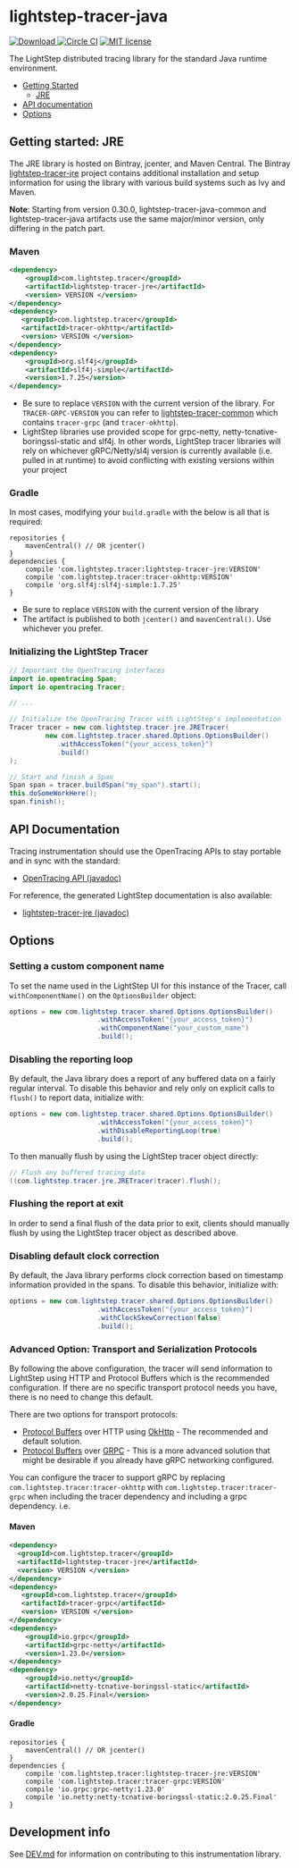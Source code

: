 # lightstep-tracer-java

[ ![Download](https://api.bintray.com/packages/lightstep/maven/lightstep-tracer-jre/images/download.svg) ](https://bintray.com/lightstep/maven/) [![Circle CI](https://circleci.com/gh/lightstep/lightstep-tracer-java.svg?style=shield)](https://circleci.com/gh/lightstep/lightstep-tracer-java) [![MIT license](http://img.shields.io/badge/license-MIT-blue.svg)](http://opensource.org/licenses/MIT)

The LightStep distributed tracing library for the standard Java runtime environment.

* [Getting Started](#getting-started)
  * [JRE](#getting-started-jre)
* [API documentation](#apidocs)
* [Options](#options)

<a name="#getting-started"></a>
<a name="#getting-started-jre"></a>

## Getting started: JRE

The JRE library is hosted on Bintray, jcenter, and Maven Central. 
The Bintray [lightstep-tracer-jre](https://bintray.com/lightstep/maven/lightstep-tracer-jre/view) project contains 
additional installation and setup information for using the library with various build systems such as Ivy and Maven.

**Note**: Starting from version 0.30.0, lightstep-tracer-java-common and lightstep-tracer-java artifacts use the same
major/minor version, only differing in the patch part.

### Maven

```xml
<dependency>
    <groupId>com.lightstep.tracer</groupId>
    <artifactId>lightstep-tracer-jre</artifactId>
    <version> VERSION </version>
</dependency>
<dependency>
   <groupId>com.lightstep.tracer</groupId>
   <artifactId>tracer-okhttp</artifactId>
   <version> VERSION </version>
</dependency>
<dependency>
    <groupId>org.slf4j</groupId>
    <artifactId>slf4j-simple</artifactId>
    <version>1.7.25</version>
</dependency>
```

* Be sure to replace `VERSION` with the current version of the library. For `TRACER-GRPC-VERSION` you can refer to  [lightstep-tracer-common](https://github.com/lightstep/lightstep-tracer-java-common) which contains `tracer-grpc` (and `tracer-okhttp`).
* LightStep libraries use provided scope for grpc-netty, netty-tcnative-boringssl-static and slf4j. In other words, LightStep tracer libraries will rely on whichever gRPC/Netty/sl4j version is currently available (i.e. pulled in at runtime) to avoid conflicting with existing versions within your project

### Gradle

In most cases, modifying your `build.gradle` with the below is all that is required:

```
repositories {
    mavenCentral() // OR jcenter()
}
dependencies {
    compile 'com.lightstep.tracer:lightstep-tracer-jre:VERSION'
    compile 'com.lightstep.tracer:tracer-okhttp:VERSION'
    compile 'org.slf4j:slf4j-simple:1.7.25'
}
```

* Be sure to replace `VERSION` with the current version of the library
* The artifact is published to both `jcenter()` and `mavenCentral()`. Use whichever you prefer.

### Initializing the LightStep Tracer

```java
// Important the OpenTracing interfaces
import io.opentracing.Span;
import io.opentracing.Tracer;

// ...

// Initialize the OpenTracing Tracer with LightStep's implementation
Tracer tracer = new com.lightstep.tracer.jre.JRETracer(
         new com.lightstep.tracer.shared.Options.OptionsBuilder()
            .withAccessToken("{your_access_token}")
            .build()
);

// Start and finish a Span
Span span = tracer.buildSpan("my_span").start();
this.doSomeWorkHere();
span.finish();
```

<a name="apidocs"></a>
## API Documentation

Tracing instrumentation should use the OpenTracing APIs to stay portable and in sync with the standard:

* [OpenTracing API (javadoc)](http://javadoc.io/doc/io.opentracing/opentracing-api)


For reference, the generated LightStep documentation is also available:

* [lightstep-tracer-jre (javadoc)](http://javadoc.io/doc/com.lightstep.tracer/lightstep-tracer-jre)

## Options

### Setting a custom component name

To set the name used in the LightStep UI for this instance of the Tracer, call `withComponentName()` on the `OptionsBuilder` object:

```java
options = new com.lightstep.tracer.shared.Options.OptionsBuilder()
                      .withAccessToken("{your_access_token}")
                      .withComponentName("your_custom_name")
                      .build();

```

### Disabling the reporting loop

By default, the Java library does a report of any buffered data on a fairly regular interval. To disable this behavior and rely only on explicit calls to `flush()` to report data, initialize with:

```java
options = new com.lightstep.tracer.shared.Options.OptionsBuilder()
                      .withAccessToken("{your_access_token}")
                      .withDisableReportingLoop(true)
                      .build();
```

To then manually flush by using the LightStep tracer object directly:

```java
// Flush any buffered tracing data
((com.lightstep.tracer.jre.JRETracer)tracer).flush();
```

### Flushing the report at exit

In order to send a final flush of the data prior to exit, clients should manually flush by using the LightStep tracer object as described above.

### Disabling default clock correction

By default, the Java library performs clock correction based on timestamp information provided in the spans. To disable this behavior, initialize with: 

```java
options = new com.lightstep.tracer.shared.Options.OptionsBuilder()
                      .withAccessToken("{your_access_token}")
                      .withClockSkewCorrection(false)
                      .build();
```

### Advanced Option: Transport and Serialization Protocols

By following the above configuration, the tracer will send information to LightStep using HTTP and Protocol Buffers which is the recommended configuration. If there are no specific transport protocol needs you have, there is no need to change this default.

There are two options for transport protocols:

- [Protocol Buffers](https://developers.google.com/protocol-buffers/) over HTTP using [OkHttp](http://square.github.io/okhttp/) - The recommended and default solution.
- [Protocol Buffers](https://developers.google.com/protocol-buffers/) over [GRPC](https://grpc.io/) - This is a more advanced solution that might be desirable if you already have gRPC networking configured.

You can configure the tracer to support gRPC by replacing `com.lightstep.tracer:tracer-okhttp` with `com.lightstep.tracer:tracer-grpc` when including the tracer dependency and including a grpc dependency. i.e.

#### Maven 

```xml
<dependency>
  <groupId>com.lightstep.tracer</groupId>
  <artifactId>lightstep-tracer-jre</artifactId>
  <version> VERSION </version>
</dependency>
<dependency>
   <groupId>com.lightstep.tracer</groupId>
   <artifactId>tracer-grpc</artifactId>
   <version> VERSION </version>
</dependency>
<dependency>
    <groupId>io.grpc</groupId>
    <artifactId>grpc-netty</artifactId>
    <version>1.23.0</version>
</dependency>
<dependency>
    <groupId>io.netty</groupId>
    <artifactId>netty-tcnative-boringssl-static</artifactId>
    <version>2.0.25.Final</version>
</dependency>
```

#### Gradle

```
repositories {
    mavenCentral() // OR jcenter()
}
dependencies {
    compile 'com.lightstep.tracer:lightstep-tracer-jre:VERSION'
    compile 'com.lightstep.tracer:tracer-grpc:VERSION'
    compile 'io.grpc:grpc-netty:1.23.0'
    compile 'io.netty:netty-tcnative-boringssl-static:2.0.25.Final'
}
```

## Development info

See [DEV.md](DEV.md) for information on contributing to this instrumentation library.
